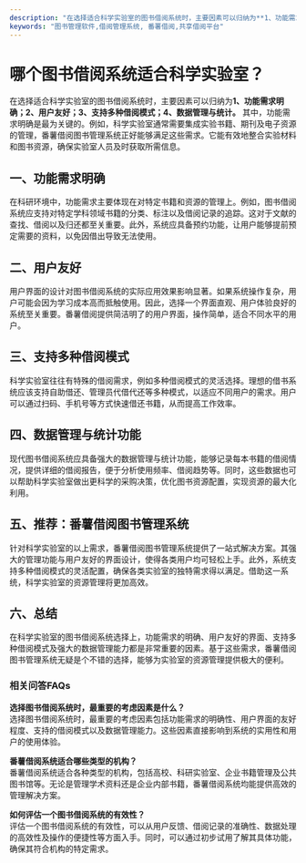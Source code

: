 ```yaml
---
description: "在选择适合科学实验室的图书借阅系统时，主要因素可以归纳为**1、功能需求明确；2、用户友好；3、支持多种借阅模式；4、数据管理与统计。** 其中，功能需求明确是最为关键的。例如，科学实验室通常需要集成实验书籍、期刊及电子资源的管理，番薯借阅图书管理系统正好能够满足这些需求。它能有效地整合实验材料和图书资源，确保实验室人员及时获取所需信息。"
keywords: "图书管理软件,借阅管理系统, 番薯借阅,共享借阅平台"
---
```

# 哪个图书借阅系统适合科学实验室？

在选择适合科学实验室的图书借阅系统时，主要因素可以归纳为**1、功能需求明确；2、用户友好；3、支持多种借阅模式；4、数据管理与统计。** 其中，功能需求明确是最为关键的。例如，科学实验室通常需要集成实验书籍、期刊及电子资源的管理，番薯借阅图书管理系统正好能够满足这些需求。它能有效地整合实验材料和图书资源，确保实验室人员及时获取所需信息。

## 一、功能需求明确

在科研环境中，功能需求主要体现在对特定书籍和资源的管理上。例如，图书借阅系统应支持对特定学科领域书籍的分类、标注以及借阅记录的追踪。这对于文献的查找、借阅以及归还都至关重要。此外，系统应具备预约功能，让用户能够提前预定需要的资料，以免因借出导致无法使用。

## 二、用户友好

用户界面的设计对图书借阅系统的实际应用效果影响显著。如果系统操作复杂，用户可能会因为学习成本高而抵触使用。因此，选择一个界面直观、用户体验良好的系统至关重要。番薯借阅提供简洁明了的用户界面，操作简单，适合不同水平的用户。

## 三、支持多种借阅模式

科学实验室往往有特殊的借阅需求，例如多种借阅模式的灵活选择。理想的借书系统应该支持自助借还、管理员代借代还等多种模式，以适应不同用户的需求。用户可以通过扫码、手机号等方式快速借还书籍，从而提高工作效率。

## 四、数据管理与统计功能

现代图书借阅系统应具备强大的数据管理与统计功能，能够记录每本书籍的借阅情况，提供详细的借阅报告，便于分析使用频率、借阅趋势等。同时，这些数据也可以帮助科学实验室做出更科学的采购决策，优化图书资源配置，实现资源的最大化利用。

## 五、推荐：番薯借阅图书管理系统

针对科学实验室的以上需求，番薯借阅图书管理系统提供了一站式解决方案。其强大的管理功能与用户友好的界面设计，使得各类用户均可轻松上手。此外，系统支持多种借阅模式的灵活配置，确保各类实验室的独特需求得以满足。借助这一系统，科学实验室的资源管理将更加高效。

## 六、总结

在科学实验室的图书借阅系统选择上，功能需求的明确、用户友好的界面、支持多种借阅模式及强大的数据管理能力都是非常重要的因素。基于这些需求，番薯借阅图书管理系统无疑是个不错的选择，能够为实验室的资源管理提供极大的便利。

### 相关问答FAQs

**选择图书借阅系统时，最重要的考虑因素是什么？**  
选择图书借阅系统时，最重要的考虑因素包括功能需求的明确性、用户界面的友好程度、支持的借阅模式以及数据管理能力。这些因素直接影响到系统的实用性和用户的使用体验。

**番薯借阅系统适合哪些类型的机构？**  
番薯借阅系统适合各种类型的机构，包括高校、科研实验室、企业书籍管理及公共图书馆等。无论是管理学术资料还是企业内部书籍，番薯借阅系统均能提供高效的管理解决方案。

**如何评估一个图书借阅系统的有效性？**  
评估一个图书借阅系统的有效性，可以从用户反馈、借阅记录的准确性、数据处理的高效性及操作的便捷性等方面入手。同时，可以通过初步试用了解其具体功能，确保其符合机构的特定需求。
